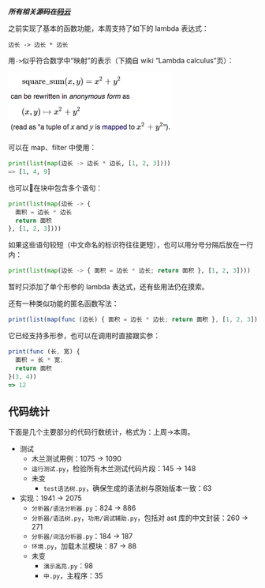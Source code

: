 ***所有相关源码在[码云](https://gitee.com/MulanRevive/mulan-rework)***

之前实现了基本的函数功能，本周支持了如下的 lambda 表达式：
```
边长 -> 边长 * 边长
```
用`->`似乎符合数学中“映射”的表示（下摘自 wiki “Lambda calculus”页）：

![](截图/2020-07-16_箭头.png)

可以在 map、filter 中使用：
```python
print(list(map(边长 -> 边长 * 边长, [1, 2, 3])))
=> [1, 4, 9]
```

也可以在块中包含多个语句：
```python
print(list(map(边长 -> {
  面积 = 边长 * 边长
  return 面积
}, [1, 2, 3])))
``` 

如果这些语句较短（中文命名的标识符往往更短），也可以用分号分隔后放在一行内：
```python
print(list(map(边长 -> { 面积 = 边长 * 边长; return 面积 }, [1, 2, 3])))
```

暂时只添加了单个形参的 lambda 表达式，还有些用法仍在摸索。

还有一种类似功能的匿名函数写法：
```javascript
print(list(map(func (边长) { 面积 = 边长 * 边长; return 面积 }, [1, 2, 3])))
```

它已经支持多形参，也可以在调用时直接跟实参：
```javascript
print(func (长, 宽) {
  面积 = 长 * 宽;
  return 面积
}(3, 4))
=> 12
```

## 代码统计

下面是几个主要部分的代码行数统计，格式为：上周->本周。

- 测试
  - 木兰测试用例：1075 -> 1090
  - `运行测试.py`，检验所有木兰测试代码片段：145 -> 148
  - 未变
    - `test语法树.py`，确保生成的语法树与原始版本一致：63
- 实现：1941 -> 2075
  - `分析器/语法分析器.py`：824 -> 886
  - `分析器/语法树.py`，`功用/调试辅助.py`，包括对 ast 库的中文封装：260 -> 271
  - `分析器/词法分析器.py`：184 -> 187
  - `环境.py`，加载木兰模块：87 -> 88
  - 未变
    - `演示高亮.py`：98
    - `中.py`，主程序：35
